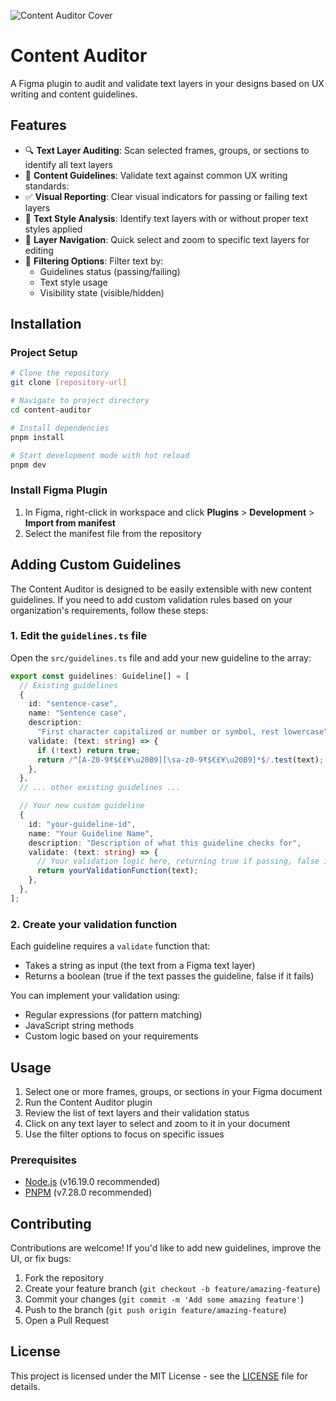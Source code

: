 ![Content Auditor Cover](https://res.cloudinary.com/drch6exvq/image/upload/v1744178659/Plugin/content-audit.jpg)

# Content Auditor

A Figma plugin to audit and validate text layers in your designs based on UX writing and content guidelines.

## Features

- 🔍 **Text Layer Auditing**: Scan selected frames, groups, or sections to identify all text layers
- 📝 **Content Guidelines**: Validate text against common UX writing standards:
- ✅ **Visual Reporting**: Clear visual indicators for passing or failing text layers
- 🎨 **Text Style Analysis**: Identify text layers with or without proper text styles applied
- 🎯 **Layer Navigation**: Quick select and zoom to specific text layers for editing
- 🔎 **Filtering Options**: Filter text by:
  - Guidelines status (passing/failing)
  - Text style usage
  - Visibility state (visible/hidden)

## Installation

### Project Setup

```bash
# Clone the repository
git clone [repository-url]

# Navigate to project directory
cd content-auditor

# Install dependencies
pnpm install

# Start development mode with hot reload
pnpm dev
```

### Install Figma Plugin

1. In Figma, right-click in workspace and click **Plugins** > **Development** > **Import from manifest**
2. Select the manifest file from the repository

## Adding Custom Guidelines

The Content Auditor is designed to be easily extensible with new content guidelines. If you need to add custom validation rules based on your organization's requirements, follow these steps:

### 1. Edit the `guidelines.ts` file

Open the `src/guidelines.ts` file and add your new guideline to the array:

```typescript
export const guidelines: Guideline[] = [
  // Existing guidelines
  {
    id: "sentence-case",
    name: "Sentence case",
    description:
      "First character capitalized or number or symbol, rest lowercase",
    validate: (text: string) => {
      if (!text) return true;
      return /^[A-Z0-9₹$€£¥\u20B9][\sa-z0-9₹$€£¥\u20B9]*$/.test(text);
    },
  },
  // ... other existing guidelines ...

  // Your new custom guideline
  {
    id: "your-guideline-id",
    name: "Your Guideline Name",
    description: "Description of what this guideline checks for",
    validate: (text: string) => {
      // Your validation logic here, returning true if passing, false if failing
      return yourValidationFunction(text);
    },
  },
];
```

### 2. Create your validation function

Each guideline requires a `validate` function that:

- Takes a string as input (the text from a Figma text layer)
- Returns a boolean (true if the text passes the guideline, false if it fails)

You can implement your validation using:

- Regular expressions (for pattern matching)
- JavaScript string methods
- Custom logic based on your requirements

## Usage

1. Select one or more frames, groups, or sections in your Figma document
2. Run the Content Auditor plugin
3. Review the list of text layers and their validation status
4. Click on any text layer to select and zoom to it in your document
5. Use the filter options to focus on specific issues

### Prerequisites

- [Node.js](https://nodejs.org/) (v16.19.0 recommended)
- [PNPM](https://pnpm.io/) (v7.28.0 recommended)

## Contributing

Contributions are welcome! If you'd like to add new guidelines, improve the UI, or fix bugs:

1. Fork the repository
2. Create your feature branch (`git checkout -b feature/amazing-feature`)
3. Commit your changes (`git commit -m 'Add some amazing feature'`)
4. Push to the branch (`git push origin feature/amazing-feature`)
5. Open a Pull Request

## License

This project is licensed under the MIT License - see the [LICENSE](LICENSE) file for details.
